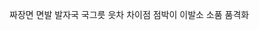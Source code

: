 짜장면
    면발
        발자국
            국그릇
                읏차
                    차이점
                        점박이
                            이발소
                                소품
                                    품격화